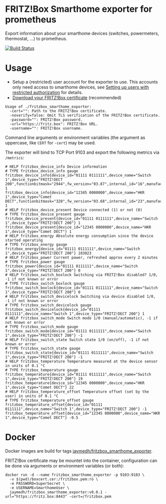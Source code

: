 # FRITZ!Box Smarthome exporter for prometheus
Export information about your smarthome devices (switches, powermeters, thermostat, ...) to prometheus.

[![Build Status](https://travis-ci.org/jayme-github/fritzbox_smarthome_exporter.svg?branch=master)](https://travis-ci.org/jayme-github/fritzbox_smarthome_exporter)

# Usage

* Setup a (restricted) user account for the exporter to use. This accounts only need access to smarthome devices, see [Setting up users with restricted authorization](https://en.avm.de/service/fritzbox/fritzbox-5490/knowledge-base/publication/show/1522_Accessing-FRITZ-Box-from-the-home-network-with-user-accounts/) for details.
* [Download your FRITZ!Box certificate](https://en.avm.de/service/fritzbox/fritzbox-7390/knowledge-base/publication/show/1523_Downloading-your-FRITZ-Box-certificate-and-importing-it-to-your-computer/) (recommended)

```
Usage of ./fritzbox_smarthome_exporter:
  -cert="": Path to the FRITZ!Box certificate.
  -noverify=false: Omit TLS verification of the FRITZ!Box certificate.
  -password="": FRITZ!Box password.
  -url="https://fritz.box": FRITZ!Box URL.
  -username="": FRITZ!Box username.
```
Command line arguments or environment variables (the argument as uppercase, like `CERT` for `-cert`) may be used.


The exporter will bind to TCP Port 9103 and export the following metrics via `/metrics`:

```
# HELP fritzbox_device_info Device information
# TYPE fritzbox_device_info gauge
fritzbox_device_info{device_id="01111 0111111",device_name="Switch 1",device_type="FRITZ!DECT 200",functionbitmask="2944",fw_version="03.87",internal_id="16",manufacturer="AVM"} 1
fritzbox_device_info{device_id="12345 0000000",device_name="HKR 1",device_type="Comet DECT",functionbitmask="320",fw_version="03.68",internal_id="23",manufacturer="AVM"} 1
# HELP fritzbox_device_present Device connected (1) or not (0)
# TYPE fritzbox_device_present gauge
fritzbox_device_present{device_id="01111 0111111",device_name="Switch 1",device_type="FRITZ!DECT 200"} 1
fritzbox_device_present{device_id="12345 0000000",device_name="HKR 1",device_type="Comet DECT"} 1
# HELP fritzbox_energy Absolute energy consumption since the device started operating
# TYPE fritzbox_energy gauge
fritzbox_energy{device_id="01111 0111111",device_name="Switch 1",device_type="FRITZ!DECT 200"} 103023
# HELP fritzbox_power Current power, refreshed approx every 2 minutes
# TYPE fritzbox_power gauge
fritzbox_power{device_id="01111 0111111",device_name="Switch 1",device_type="FRITZ!DECT 200"} 0
# HELP fritzbox_switch_boxlock Switching via FRITZ!Box disabled? 1/0, -1 if not known or error
# TYPE fritzbox_switch_boxlock gauge
fritzbox_switch_boxlock{device_id="01111 0111111",device_name="Switch 1",device_type="FRITZ!DECT 200"} 0
# HELP fritzbox_switch_devicelock Switching via device disabled 1/0, -1 if not known or error
# TYPE fritzbox_switch_devicelock gauge
fritzbox_switch_devicelock{device_id="01111 0111111",device_name="Switch 1",device_type="FRITZ!DECT 200"} 1
# HELP fritzbox_switch_mode Switch mode 1/0 (manual/automatic), -1 if not known or error
# TYPE fritzbox_switch_mode gauge
fritzbox_switch_mode{device_id="01111 0111111",device_name="Switch 1",device_type="FRITZ!DECT 200"} -1
# HELP fritzbox_switch_state Switch state 1/0 (on/off), -1 if not known or error
# TYPE fritzbox_switch_state gauge
fritzbox_switch_state{device_id="01111 0111111",device_name="Switch 1",device_type="FRITZ!DECT 200"} -1
# HELP fritzbox_temperature Temperature measured at the device sensor in units of 0.1 °C
# TYPE fritzbox_temperature gauge
fritzbox_temperature{device_id="01111 0111111",device_name="Switch 1",device_type="FRITZ!DECT 200"} 19
fritzbox_temperature{device_id="12345 0000000",device_name="HKR 1",device_type="Comet DECT"} 22
# HELP fritzbox_temperature_offset Temperature offset (set by the user) in units of 0.1 °C
# TYPE fritzbox_temperature_offset gauge
fritzbox_temperature_offset{device_id="01111 0111111",device_name="Switch 1",device_type="FRITZ!DECT 200"} -1
fritzbox_temperature_offset{device_id="12345 0000000",device_name="HKR 1",device_type="Comet DECT"} -0.5
```


# Docker
Docker images are build for tags [jaymedh/fritzbox_smarthome_exporter](https://hub.docker.com/r/jaymedh/fritzbox_smarthome_exporter/).

FRITZ!Box certificate may be mountet into the container, configuration can be done via arguments or environment variables (or both):
```
docker run -d --name fritzbox_smarthome_exporter -p 9103:9103 \
  -v $(pwd)/boxcert.cer:/fritzbox.pem:ro \
  -e PASSWORD=SuperSecret \
  -e USERNAME=SmarthomeUser \
  jaymedh/fritzbox_smarthome_exporter:v0.0.1 -url="https://fritz.box:8443" -cert=/fritzbox.pem
```
